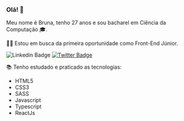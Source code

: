 ### Olá! 👋

Meu nome é Bruna, tenho 27 anos e sou bacharel em Ciência da Computação 🎓.

👩‍💻 Estou em busca da primeira oportunidade como Front-End Júnior.


![Linkedin Badge](https://img.shields.io/badge/-Linkedin-blue?style=flat-square&logo=Linkedin&logoColor=white&link=https://www.linkedin.com/in/bruna-barros-8180a4213/)
[![Twitter Badge](https://img.shields.io/badge/-@brunamnbarros-1ca0f1?style=flat-square&labelColor=1ca0f1&logo=twitter&logoColor=white&link=https://twitter.com/brunamnbarros
)](https://twitter.com/brunamnbarros)
<!--
**brunanunesbarros/brunanunesbarros** is a ✨ _special_ ✨ repository because its `README.md` (this file) appears on your GitHub profile. -->

📚 Tenho estudado e praticado as tecnologias:
- HTML5
- CSS3
- SASS
- Javascript
- Typescript
- ReactJs

